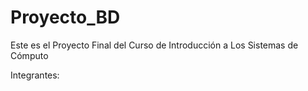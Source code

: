 # Proyecto_BD
Este es el Proyecto Final del Curso de Introducción a Los Sistemas de Cómputo

Integrantes:
